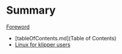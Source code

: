 # Summary
[Foreword](foreword.md)
- [tableOfContents.md](Table of Contents)
- [Linux for klipper users](linuxForKlipperUsers.md)
